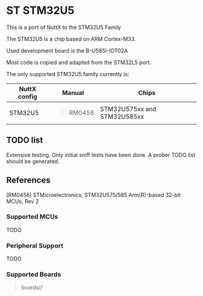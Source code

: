 # ST STM32U5

This is a port of NuttX to the STM32U5 Family

The STM32U5 is a chip based on ARM Cortex-M33.

Used development board is the B-U585I-IOT02A

Most code is copied and adapted from the STM32L5 port.

The only supported STM32U5 family currently is:

<table>
<thead>
<tr class="header">
<th>NuttX config</th>
<th>Manual</th>
<th>Chips</th>
</tr>
</thead>
<tbody>
<tr class="odd">
<td>STM32U5</td>
<td><blockquote>
<p>RM0456</p>
</blockquote></td>
<td>STM32U575xx and STM32U585xx</td>
</tr>
</tbody>
</table>

## TODO list

Extensive testing. Only initial sniff tests have been done. A prober
TODO list should be generated.

## References

\[RM0456\] STMicroelectronics, STM32U575/585 Arm(R)-based 32-bit MCUs,
Rev 2

### Supported MCUs

TODO

### Peripheral Support

TODO

### Supported Boards

> boards/*/*
